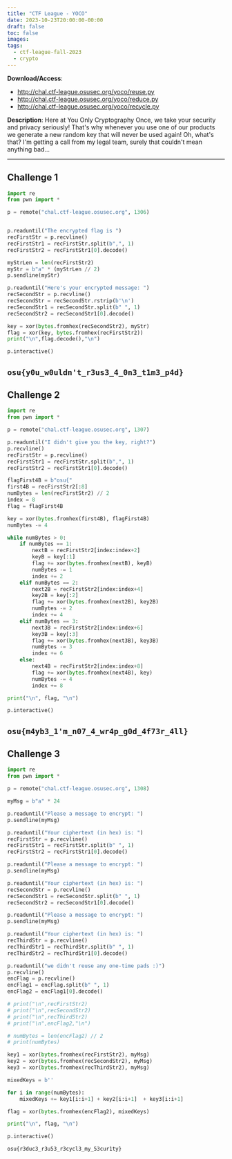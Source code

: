 ```yaml
---
title: "CTF League - YOCO"
date: 2023-10-23T20:00:00-00:00
draft: false
toc: false
images:
tags:
  - ctf-league-fall-2023
  - crypto
---
```


**Download/Access**:
- http://chal.ctf-league.osusec.org/yoco/reuse.py
- http://chal.ctf-league.osusec.org/yoco/reduce.py
- http://chal.ctf-league.osusec.org/yoco/recycle.py

**Description**: Here at You Only Cryptography Once, we take your security and privacy seriously! That's why whenever you use one of our products we generate a new random key that will never be used again! Oh, what's that? I'm getting a call from my legal team, surely that couldn't mean anything bad...

---

## Challenge 1

```python
import re
from pwn import *

p = remote("chal.ctf-league.osusec.org", 1306)


p.readuntil("The encrypted flag is ")
recFirstStr = p.recvline()
recFirstStr1 = recFirstStr.split(b",", 1)
recFirstStr2 = recFirstStr1[0].decode()

myStrLen = len(recFirstStr2)
myStr = b"a" * (myStrLen // 2)
p.sendline(myStr)

p.readuntil("Here's your encrypted message: ")
recSecondStr = p.recvline()
recSecondStr = recSecondStr.rstrip(b'\n')
recSecondStr1 = recSecondStr.split(b" ", 1)
recSecondStr2 = recSecondStr1[0].decode()

key = xor(bytes.fromhex(recSecondStr2), myStr)
flag = xor(key, bytes.fromhex(recFirstStr2))
print("\n",flag.decode(),"\n")

p.interactive()
```

```osu{y0u_w0uldn't_r3us3_4_0n3_t1m3_p4d}```
---

## Challenge 2

```python
import re
from pwn import *

p = remote("chal.ctf-league.osusec.org", 1307)

p.readuntil("I didn't give you the key, right?")
p.recvline()
recFirstStr = p.recvline()
recFirstStr1 = recFirstStr.split(b",", 1)
recFirstStr2 = recFirstStr1[0].decode()

flagFirst4B = b"osu{"
first4B = recFirstStr2[:8]
numBytes = len(recFirstStr2) // 2
index = 8
flag = flagFirst4B

key = xor(bytes.fromhex(first4B), flagFirst4B)
numBytes -= 4

while numBytes > 0:
    if numBytes == 1:
        nextB = recFirstStr2[index:index+2]
        keyB = key[:1]
        flag += xor(bytes.fromhex(nextB), keyB)
        numBytes -= 1
        index += 2
    elif numBytes == 2:
        next2B = recFirstStr2[index:index+4]
        key2B = key[:2]
        flag += xor(bytes.fromhex(next2B), key2B)
        numBytes -= 2
        index += 4
    elif numBytes == 3:
        next3B = recFirstStr2[index:index+6]
        key3B = key[:3]
        flag += xor(bytes.fromhex(next3B), key3B)
        numBytes -= 3
        index += 6
    else:
        next4B = recFirstStr2[index:index+8]
        flag += xor(bytes.fromhex(next4B), key)
        numBytes -= 4
        index += 8

print("\n", flag, "\n")

p.interactive()
```

```osu{m4yb3_1'm_n07_4_wr4p_g0d_4f73r_4ll}```
---

## Challenge 3

```python
import re
from pwn import *

p = remote("chal.ctf-league.osusec.org", 1308)

myMsg = b"a" * 24

p.readuntil("Please a message to encrypt: ")
p.sendline(myMsg)

p.readuntil("Your ciphertext (in hex) is: ")
recFirstStr = p.recvline()
recFirstStr1 = recFirstStr.split(b" ", 1)
recFirstStr2 = recFirstStr1[0].decode()

p.readuntil("Please a message to encrypt: ")
p.sendline(myMsg)

p.readuntil("Your ciphertext (in hex) is: ")
recSecondStr = p.recvline()
recSecondStr1 = recSecondStr.split(b" ", 1)
recSecondStr2 = recSecondStr1[0].decode()

p.readuntil("Please a message to encrypt: ")
p.sendline(myMsg)

p.readuntil("Your ciphertext (in hex) is: ")
recThirdStr = p.recvline()
recThirdStr1 = recThirdStr.split(b" ", 1)
recThirdStr2 = recThirdStr1[0].decode()

p.readuntil("we didn't reuse any one-time pads :)")
p.recvline()
encFlag = p.recvline()
encFlag1 = encFlag.split(b" ", 1)
encFlag2 = encFlag1[0].decode()

# print("\n",recFirstStr2)
# print("\n",recSecondStr2)
# print("\n",recThirdStr2)
# print("\n",encFlag2,"\n")

# numBytes = len(encFlag2) // 2
# print(numBytes)

key1 = xor(bytes.fromhex(recFirstStr2), myMsg)
key2 = xor(bytes.fromhex(recSecondStr2), myMsg)
key3 = xor(bytes.fromhex(recThirdStr2), myMsg)

mixedKeys = b''

for i in range(numBytes):
    mixedKeys += key1[i:i+1] + key2[i:i+1]  + key3[i:i+1]

flag = xor(bytes.fromhex(encFlag2), mixedKeys)

print("\n", flag, "\n")

p.interactive()
```

```osu{r3duc3_r3u53_r3cycl3_my_53cur1ty}```
